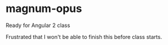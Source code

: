 # magnum-opus

Ready for Angular 2 class

Frustrated that I won't be able to finish this before class starts.